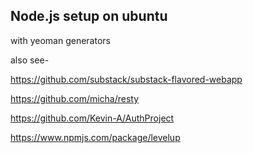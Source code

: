 ## Node.js setup on ubuntu

with yeoman generators

also see-

https://github.com/substack/substack-flavored-webapp

https://github.com/micha/resty

https://github.com/Kevin-A/AuthProject

https://www.npmjs.com/package/levelup


